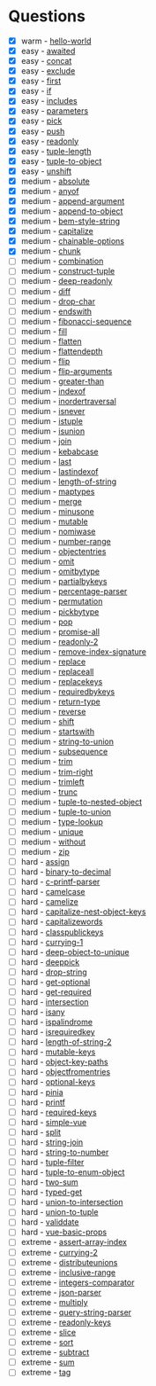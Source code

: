 # Questions

- [x] warm - [hello-world](questions/00013-warm-hello-world/README.md)
- [x] easy - [awaited](questions/00189-easy-awaited/README.md)
- [x] easy - [concat](questions/00533-easy-concat/README.md)
- [x] easy - [exclude](questions/00043-easy-exclude/README.md)
- [x] easy - [first](questions/00014-easy-first/README.md)
- [x] easy - [if](questions/00268-easy-if/README.md)
- [x] easy - [includes](questions/00898-easy-includes/README.md)
- [x] easy - [parameters](questions/03312-easy-parameters/README.md)
- [x] easy - [pick](questions/00004-easy-pick/README.md)
- [x] easy - [push](questions/03057-easy-push/README.md)
- [x] easy - [readonly](questions/00007-easy-readonly/README.md)
- [x] easy - [tuple-length](questions/00018-easy-tuple-length/README.md)
- [x] easy - [tuple-to-object](questions/00011-easy-tuple-to-object/README.md)
- [x] easy - [unshift](questions/03060-easy-unshift/README.md)
- [x] medium - [absolute](questions/00529-medium-absolute/README.md)
- [x] medium - [anyof](questions/00949-medium-anyof/README.md)
- [x] medium - [append-argument](questions/00191-medium-append-argument/README.md)
- [x] medium - [append-to-object](questions/00527-medium-append-to-object/README.md)
- [x] medium - [bem-style-string](questions/03326-medium-bem-style-string/README.md)
- [x] medium - [capitalize](questions/00110-medium-capitalize/README.md)
- [x] medium - [chainable-options](questions/00012-medium-chainable-options/README.md)
- [x] medium - [chunk](questions/04499-medium-chunk/README.md)
- [ ] medium - [combination](questions/08767-medium-combination/README.md)
- [ ] medium - [construct-tuple](questions/07544-medium-construct-tuple/README.md)
- [ ] medium - [deep-readonly](questions/00009-medium-deep-readonly/README.md)
- [ ] medium - [diff](questions/00645-medium-diff/README.md)
- [ ] medium - [drop-char](questions/02070-medium-drop-char/README.md)
- [ ] medium - [endswith](questions/02693-medium-endswith/README.md)
- [ ] medium - [fibonacci-sequence](questions/04182-medium-fibonacci-sequence/README.md)
- [ ] medium - [fill](questions/04518-medium-fill/README.md)
- [ ] medium - [flatten](questions/00459-medium-flatten/README.md)
- [ ] medium - [flattendepth](questions/03243-medium-flattendepth/README.md)
- [ ] medium - [flip](questions/04179-medium-flip/README.md)
- [ ] medium - [flip-arguments](questions/03196-medium-flip-arguments/README.md)
- [ ] medium - [greater-than](questions/04425-medium-greater-than/README.md)
- [ ] medium - [indexof](questions/05153-medium-indexof/README.md)
- [ ] medium - [inordertraversal](questions/03376-medium-inordertraversal/README.md)
- [ ] medium - [isnever](questions/01042-medium-isnever/README.md)
- [ ] medium - [istuple](questions/04484-medium-istuple/README.md)
- [ ] medium - [isunion](questions/01097-medium-isunion/README.md)
- [ ] medium - [join](questions/05310-medium-join/README.md)
- [ ] medium - [kebabcase](questions/00612-medium-kebabcase/README.md)
- [ ] medium - [last](questions/00015-medium-last/README.md)
- [ ] medium - [lastindexof](questions/05317-medium-lastindexof/README.md)
- [ ] medium - [length-of-string](questions/00298-medium-length-of-string/README.md)
- [ ] medium - [maptypes](questions/05821-medium-maptypes/README.md)
- [ ] medium - [merge](questions/00599-medium-merge/README.md)
- [ ] medium - [minusone](questions/02257-medium-minusone/README.md)
- [ ] medium - [mutable](questions/02793-medium-mutable/README.md)
- [ ] medium - [nomiwase](questions/04260-medium-nomiwase/README.md)
- [ ] medium - [number-range](questions/08640-medium-number-range/README.md)
- [ ] medium - [objectentries](questions/02946-medium-objectentries/README.md)
- [ ] medium - [omit](questions/00003-medium-omit/README.md)
- [ ] medium - [omitbytype](questions/02852-medium-omitbytype/README.md)
- [ ] medium - [partialbykeys](questions/02757-medium-partialbykeys/README.md)
- [ ] medium - [percentage-parser](questions/01978-medium-percentage-parser/README.md)
- [ ] medium - [permutation](questions/00296-medium-permutation/README.md)
- [ ] medium - [pickbytype](questions/02595-medium-pickbytype/README.md)
- [ ] medium - [pop](questions/00016-medium-pop/README.md)
- [ ] medium - [promise-all](questions/00020-medium-promise-all/README.md)
- [ ] medium - [readonly-2](questions/00008-medium-readonly-2/README.md)
- [ ] medium - [remove-index-signature](questions/01367-medium-remove-index-signature/README.md)
- [ ] medium - [replace](questions/00116-medium-replace/README.md)
- [ ] medium - [replaceall](questions/00119-medium-replaceall/README.md)
- [ ] medium - [replacekeys](questions/01130-medium-replacekeys/README.md)
- [ ] medium - [requiredbykeys](questions/02759-medium-requiredbykeys/README.md)
- [ ] medium - [return-type](questions/00002-medium-return-type/README.md)
- [ ] medium - [reverse](questions/03192-medium-reverse/README.md)
- [ ] medium - [shift](questions/03062-medium-shift/README.md)
- [ ] medium - [startswith](questions/02688-medium-startswith/README.md)
- [ ] medium - [string-to-union](questions/00531-medium-string-to-union/README.md)
- [ ] medium - [subsequence](questions/08987-medium-subsequence/README.md)
- [ ] medium - [trim](questions/00108-medium-trim/README.md)
- [ ] medium - [trim-right](questions/04803-medium-trim-right/README.md)
- [ ] medium - [trimleft](questions/00106-medium-trimleft/README.md)
- [ ] medium - [trunc](questions/05140-medium-trunc/README.md)
- [ ] medium - [tuple-to-nested-object](questions/03188-medium-tuple-to-nested-object/README.md)
- [ ] medium - [tuple-to-union](questions/00010-medium-tuple-to-union/README.md)
- [ ] medium - [type-lookup](questions/00062-medium-type-lookup/README.md)
- [ ] medium - [unique](questions/05360-medium-unique/README.md)
- [ ] medium - [without](questions/05117-medium-without/README.md)
- [ ] medium - [zip](questions/04471-medium-zip/README.md)
- [ ] hard - [assign](questions/09160-hard-assign/README.md)
- [ ] hard - [binary-to-decimal](questions/06141-hard-binary-to-decimal/README.md)
- [ ] hard - [c-printf-parser](questions/00147-hard-c-printf-parser/README.md)
- [ ] hard - [camelcase](questions/00114-hard-camelcase/README.md)
- [ ] hard - [camelize](questions/01383-hard-camelize/README.md)
- [ ] hard - [capitalize-nest-object-keys](questions/09775-hard-capitalize-nest-object-keys/README.md)
- [ ] hard - [capitalizewords](questions/00112-hard-capitalizewords/README.md)
- [ ] hard - [classpublickeys](questions/02828-hard-classpublickeys/README.md)
- [ ] hard - [currying-1](questions/00017-hard-currying-1/README.md)
- [ ] hard - [deep-object-to-unique](questions/00553-hard-deep-object-to-unique/README.md)
- [ ] hard - [deeppick](questions/00956-hard-deeppick/README.md)
- [ ] hard - [drop-string](questions/02059-hard-drop-string/README.md)
- [ ] hard - [get-optional](questions/00059-hard-get-optional/README.md)
- [ ] hard - [get-required](questions/00057-hard-get-required/README.md)
- [ ] hard - [intersection](questions/05423-hard-intersection/README.md)
- [ ] hard - [isany](questions/00223-hard-isany/README.md)
- [ ] hard - [ispalindrome](questions/04037-hard-ispalindrome/README.md)
- [ ] hard - [isrequiredkey](questions/02857-hard-isrequiredkey/README.md)
- [ ] hard - [length-of-string-2](questions/00651-hard-length-of-string-2/README.md)
- [ ] hard - [mutable-keys](questions/05181-hard-mutable-keys/README.md)
- [ ] hard - [object-key-paths](questions/07258-hard-object-key-paths/README.md)
- [ ] hard - [objectfromentries](questions/02949-hard-objectfromentries/README.md)
- [ ] hard - [optional-keys](questions/00090-hard-optional-keys/README.md)
- [ ] hard - [pinia](questions/01290-hard-pinia/README.md)
- [ ] hard - [printf](questions/00545-hard-printf/README.md)
- [ ] hard - [required-keys](questions/00089-hard-required-keys/README.md)
- [ ] hard - [simple-vue](questions/00006-hard-simple-vue/README.md)
- [ ] hard - [split](questions/02822-hard-split/README.md)
- [ ] hard - [string-join](questions/00847-hard-string-join/README.md)
- [ ] hard - [string-to-number](questions/00300-hard-string-to-number/README.md)
- [ ] hard - [tuple-filter](questions/00399-hard-tuple-filter/README.md)
- [ ] hard - [tuple-to-enum-object](questions/00472-hard-tuple-to-enum-object/README.md)
- [ ] hard - [two-sum](questions/08804-hard-two-sum/README.md)
- [ ] hard - [typed-get](questions/00270-hard-typed-get/README.md)
- [ ] hard - [union-to-intersection](questions/00055-hard-union-to-intersection/README.md)
- [ ] hard - [union-to-tuple](questions/00730-hard-union-to-tuple/README.md)
- [ ] hard - [validdate](questions/09155-hard-validdate/README.md)
- [ ] hard - [vue-basic-props](questions/00213-hard-vue-basic-props/README.md)
- [ ] extreme - [assert-array-index](questions/00925-extreme-assert-array-index/README.md)
- [ ] extreme - [currying-2](questions/00462-extreme-currying-2/README.md)
- [ ] extreme - [distributeunions](questions/00869-extreme-distributeunions/README.md)
- [ ] extreme - [inclusive-range](questions/00734-extreme-inclusive-range/README.md)
- [ ] extreme - [integers-comparator](questions/00274-extreme-integers-comparator/README.md)
- [ ] extreme - [json-parser](questions/06228-extreme-json-parser/README.md)
- [ ] extreme - [multiply](questions/00517-extreme-multiply/README.md)
- [ ] extreme - [query-string-parser](questions/00151-extreme-query-string-parser/README.md)
- [ ] extreme - [readonly-keys](questions/00005-extreme-readonly-keys/README.md)
- [ ] extreme - [slice](questions/00216-extreme-slice/README.md)
- [ ] extreme - [sort](questions/00741-extreme-sort/README.md)
- [ ] extreme - [subtract](questions/07561-extreme-subtract/README.md)
- [ ] extreme - [sum](questions/00476-extreme-sum/README.md)
- [ ] extreme - [tag](questions/00697-extreme-tag/README.md)
